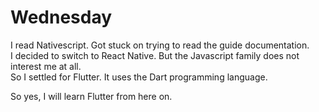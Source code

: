 # Wednesday

I read Nativescript. Got stuck on trying to read the guide documentation.\
I decided to switch to React Native. But the Javascript family does not interest me at all.\
So I settled for Flutter. It uses the Dart programming language.

So yes, I will learn Flutter from here on.
